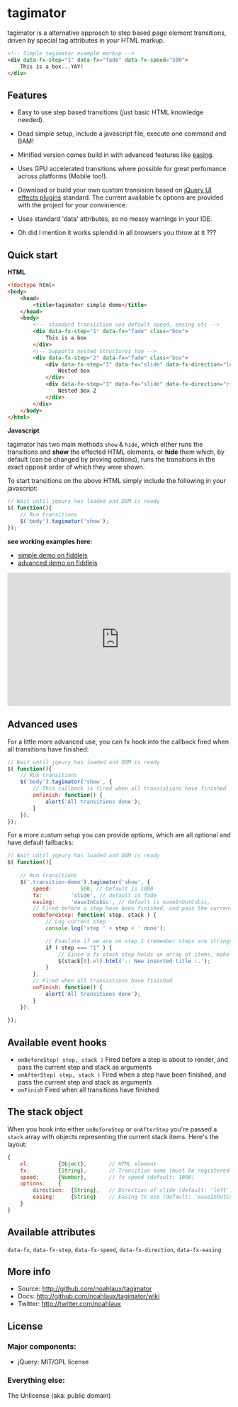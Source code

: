 # tagimator

tagimator is a alternative approach to step based page element transitions, driven by special tag attributes in your HTML markup.

```html
<!-- Simple tagimator example markup -->
<div data-fx-step="1" data-fx="fade" data-fx-speed="500">
	This is a box...YAY!
</div>
```

## Features

* Easy to use step based transitions (just basic HTML knowledge needed).
* Dead simple setup, include a javascript file, execute one command and BAM!
* Minified version comes build in with advanced features like [easing](http://jqueryui.com/demos/effect/#easing).
* Uses GPU accelerated transitions where possible for great perfomance across platforms (Mobile too!).
* Download or build your own custom transision based on [jQuery UI effects plugins](http://jqueryui.com/demos/effect/) standard. The current available fx options are provided with the project for your convinience.

* Uses standard 'data' attributes, so no messy warnings in your IDE.
* Oh did I mention it works splendid in all browsers you throw at it ???

## Quick start

**HTML**

```html
<!doctype html>
<body>
	<head>
		<title>tagimator simple demo</title>
	</head>
	<body>
		<!-- standard transistion use default speed, easing etc -->
		<div data-fx-step="1" data-fx="fade" class="box">
		    This is a box
		</div>
		<!-- Supports nested structures too -->
		<div data-fx-step="2" data-fx="fade" class="box">
		    <div data-fx-step="3" data-fx="slide" data-fx-direction="left" data-fx-speed="800" class="inner">
		        Nested box
		    </div>
		    <div data-fx-step="3" data-fx="slide" data-fx-direction="right" data-fx-speed="800" class="inner">
		        Nested box 2
		    </div>
		</div>​
	</body>
</html>
```

**Javascript**

tagimator has two main methods ```show``` & ```hide```, which either runs the transitions and **show** the effected HTML elements, or **hide** them which, by default (can be changed by proving options), runs the transitions in the exact opposit order of which they were shown.

To start transitions on the above HTML simply include the following in your javascript:

```javascript
// Wait until jqeury has loaded and DOM is ready
$( function(){
	// Run transitions
	$('body').tagimator('show');
});
```

**see working examples here:** 

* [simple demo on fiddlejs](http://jsfiddle.net/noahlaux/WveFK/)
* [advanced demo on fiddlejs](http://jsfiddle.net/noahlaux/KnwLa/)


<iframe style="width: 100%; height: 300px" src="http://jsfiddle.net/noahlaux/WveFK/embedded/" allowfullscreen="allowfullscreen" frameborder="0"></iframe>

## Advanced uses

For a little more advanced use, you can fx hook into the callback fired when all transitions have finished:

```javascript
// Wait until jqeury has loaded and DOM is ready
$( function(){
	// Run transitions
	$('body').tagimator('show', {
		// This callback is fired when all transistions have finished
		onFinish: function() {
			alert('All transitions done');
		}
	});
});
```

For a more custum setup you can provide options, which are all optional and have default fallbacks:

```javascript
// Wait until jqeury has loaded and DOM is ready
$( function(){
	
	// Run transitions
    $('.transition-demo').tagimator('show', {
        speed:         500, // Default is 1000
        fx:         'slide', // default is fade
        easing:     'easeInCubic', // default is easeInOutCubic,
        // Fired before a step have been finished, and pass the current step and stack as arguments
        onBeforeStep: function( step, stack ) {
            // Log current step
            console.log('step ' + step + ' done');

            // Evaulate if we are on step 1 (remember steps are strings!)
            if ( step === "1" ) {
                // Since a fx stack step holds an array of items, make sure we only want the first here, which is the title
                $(stack[0].el).html('.: New inserted title :.');
            }
        },
        // Fired when all transistions have finished
        onFinish: function() {
            alert('All transitions done');
        }
    });
    ​
});
```

## Available event hooks

* ```onBeforeStep( step, stack )``` Fired before a step is about to render, and pass the current step and stack as arguments
* ```onAfterStep( step, stack )``` Fired when a step have been finished, and pass the current step and stack as arguments
* ```onFinish``` Fired when all transitions have finished

## The stack object

When you hook into either ```onBeforeStep``` or ```onAfterStep``` you're passed a ```stack``` array with objects representing the current stack items. Here's the layout:

```javascript
{
	el:         {Object}, 		// HTML element
	fx:         {String}, 		// Transition name (must be registered or you'll be warned) (default: 'fade')
	speed:      {Number}, 		// fx speed (default: 1000)
	options:    {
	    direction:  {String}, 	// Direction of slide (default: 'left')
	    easing:     {String} 	// Easing to use (default: 'easeInOutCubic')
	}
}
```

## Available attributes

```data-fx```, ```data-fx-step```, ```data-fx-speed```, ```data-fx-direction```, ```data-fx-easing```

## More info

* Source: http://github.com/noahlaux/tagimator
* Docs: http://github.com/noahlaux/tagimator/wiki
* Twitter: http://twitter.com/noahlaux

## License

### Major components:

* jQuery: MIT/GPL license

### Everything else:

The Unlicense (aka: public domain)